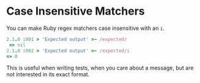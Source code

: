 # Case Insensitive Matchers

You can make Ruby regex matchers case insensitive with an `i`.

```ruby
2.1.0 :001 > 'Expected output' =~ /expected/
 => nil
2.1.0 :002 > 'Expected output' =~ /expected/i
=> 0
```

This is useful when writing tests, when you care about a message, but are not interested in its exact format.
